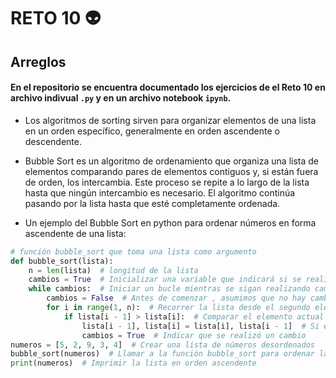 # RETO 10 👽
## Arreglos

#### En el repositorio se encuentra documentado los ejercicios de el Reto 10 en archivo indivual  `.py` y en un archivo notebook `ipynb`.
+ Los algoritmos de sorting sirven para organizar elementos de una lista en un orden específico, generalmente en orden ascendente o descendente. 
+ Bubble Sort es un algoritmo de ordenamiento que organiza una lista de elementos comparando pares de elementos contiguos y, si están fuera de orden, los intercambia. Este proceso se repite a lo largo de la lista hasta que ningún intercambio es necesario. El algoritmo continúa pasando por la lista hasta que esté completamente ordenada.

+ Un ejemplo del Bubble Sort en python para ordenar números en forma ascendente de una lista:
```python
# función bubble_sort que toma una lista como argumento
def bubble_sort(lista):
    n = len(lista)  # longitud de la lista
    cambios = True  # Inicializar una variable que indicará si se realizaron cambios
    while cambios:  # Iniciar un bucle mientras se sigan realizando cambios en la lista
        cambios = False  # Antes de comenzar , asumimos que no hay cambios
        for i in range(1, n):  # Recorrer la lista desde el segundo elemento hasta el último
            if lista[i - 1] > lista[i]:  # Comparar el elemento actual con el siguiente
                lista[i - 1], lista[i] = lista[i], lista[i - 1]  # Si el elemento actual es mayor, intercambiarlos
                cambios = True  # Indicar que se realizó un cambio
numeros = [5, 2, 9, 3, 4]  # Crear una lista de números desordenados
bubble_sort(numeros)  # Llamar a la función bubble_sort para ordenar la lista 
print(numeros)  # Imprimir la lista en orden ascendente
```

  
